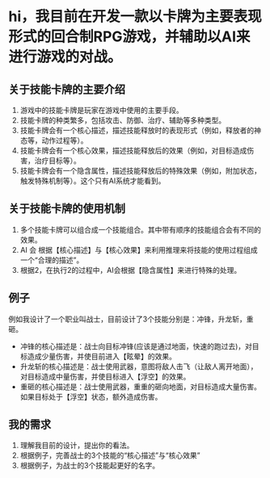 # hi，我目前在开发一款以卡牌为主要表现形式的回合制RPG游戏，并辅助以AI来进行游戏的对战。

## 关于技能卡牌的主要介绍

1. 游戏中的技能卡牌是玩家在游戏中使用的主要手段。
2. 技能卡牌的种类繁多，包括攻击、防御、治疗、辅助等多种类型。
3. 技能卡牌会有一个核心描述，描述技能释放时的表现形式（例如，释放者的神态等，动作过程等）。
4. 技能卡牌会有一个核心效果，描述技能释放后的效果（例如，对目标造成伤害，治疗目标等）。
5. 技能卡牌会有一个隐含属性，描述技能释放后的特殊效果（例如，附加状态，触发特殊机制等）。这个只有AI系统才能看到。

## 关于技能卡牌的使用机制

1. 多个技能卡牌可以组合成一个技能组合。其中带有顺序的技能组合会有不同的效果。
2. AI 会 根据【核心描述】与【核心效果】来利用推理来将技能的使用过程组成一个“合理的描述”。
3. 根据2，在执行2的过程中，AI会根据【隐含属性】来进行特殊的处理。

## 例子

例如我设计了一个职业叫战士，目前设计了3个技能分别是：冲锋，升龙斩，重砸。

- 冲锋的核心描述是：战士向目标冲锋(应该是通过地面，快速的跑过去)，对目标造成少量伤害，并使目前进入【眩晕】的效果。
- 升龙斩的核心描述是：战士使用武器，意图将敌人击飞（让敌人离开地面），对目标造成中量伤害，并使目标进入【浮空】的效果。
- 重砸的核心描述是：战士使用武器，重重的砸向地面，对目标造成大量伤害。如果目标处于【浮空】状态，额外造成伤害。


## 我的需求
1. 理解我目前的设计，提出你的看法。
2. 根据例子，完善战士的3个技能的“核心描述”与“核心效果”
3. 根据例子，为战士的3个技能起更好的名字。
